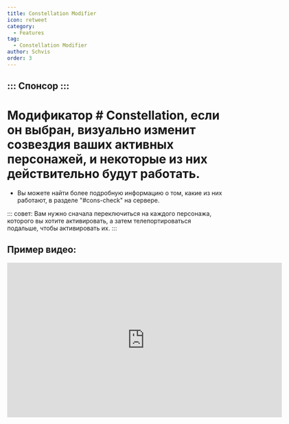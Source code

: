 ```yaml
---
title: Constellation Modifier
icon: retweet
category:
  - Features
tag:
  - Constellation Modifier
author: Schvis
order: 3
---
```

::: Спонсор
:::
---
# Модификатор # Constellation, если он выбран, визуально изменит созвездия ваших активных персонажей, и некоторые из них действительно будут работать.
- Вы можете найти более подробную информацию о том, какие из них работают, в разделе "#cons-check" на сервере. 

::: совет: Вам нужно сначала переключиться на каждого персонажа, которого вы хотите активировать, а затем телепортироваться подальше, чтобы активировать их.
:::

## Пример видео:

<div class="iframe-container"><iframe width="640" height="360" src="https://www.youtube.com/embed/S9-g5weE9l8?list=PL5eI1Tb64p56g27qfYk7VuFTz4FK6YrKa" title="Korepi - Constellation Modifier (Sponsor)" frameborder="0" allow="accelerometer; autoplay; clipboard-write; encrypted-media; gyroscope; picture-in-picture; web-share" allowfullscreen></iframe></div>
